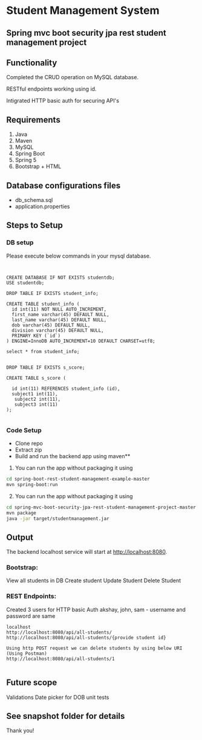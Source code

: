 # Student Management System
## Spring mvc boot security jpa rest student management project

## Functionality

Completed the CRUD operation on MySQL database.

RESTful endpoints working using id.

Intigrated HTTP basic auth for securing API's

## Requirements

1.  Java 
2.  Maven
3.  MySQL
4.  Spring Boot
5.  Spring 5
6.  Bootstrap + HTML

## Database configurations files
* db_schema.sql
* application.properties


## Steps to Setup
### DB setup

Please execute below commands in your mysql database.

````


CREATE DATABASE IF NOT EXISTS studentdb;
USE studentdb;

DROP TABLE IF EXISTS student_info;

CREATE TABLE student_info (
  id int(11) NOT NULL AUTO_INCREMENT,
  first_name varchar(45) DEFAULT NULL,
  last_name varchar(45) DEFAULT NULL,
  dob varchar(45) DEFAULT NULL,
  division varchar(45) DEFAULT NULL,
  PRIMARY KEY (`id`)
) ENGINE=InnoDB AUTO_INCREMENT=10 DEFAULT CHARSET=utf8;

select * from student_info;


DROP TABLE IF EXISTS s_score;

CREATE TABLE s_score (

  id int(11) REFERENCES student_info (id),
  subject1 int(11),
   subject2 int(11),
   subject3 int(11)
);


````


### Code Setup

* Clone repo
* Extract zip 
* Build and run the backend app using maven**

1) You can run the app without packaging it using

```bash
cd spring-boot-rest-student-management-example-master
mvn spring-boot:run
```


2) You can run the app without packaging it using

```bash
cd spring-mvc-boot-security-jpa-rest-student-management-project-master
mvn package
java -jar target/studentmanagement.jar
```

## Output

The backend localhost service will start at <http://localhost:8080>.

### Bootstrap:
View all students in DB
Create student
Update Student
Delete Student


### REST Endpoints:

Created 3 users for HTTP basic Auth
akshay, john, sam - username and password are same

````
localhost
http://localhost:8080/api/all-students/
http://localhost:8080/api/all-students/{provide student id}

Using http POST request we can delete students by using below URI (Using Postman)
http://localhost:8080/api/all-students/1


````

## Future scope
Validations
Date picker for DOB
unit tests

## See snapshot folder for details

Thank you!
